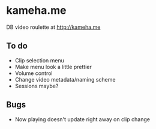 # kameha.me
DB video roulette at http://kameha.me

## To do
- Clip selection menu
- Make menu look a little prettier
- Volume control
- Change video metadata/naming scheme
- Sessions maybe?

## Bugs
- Now playing doesn't update right away on clip change

